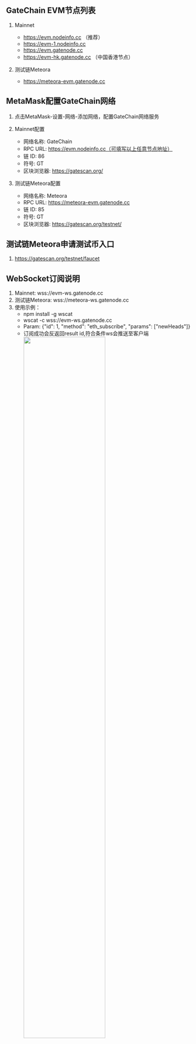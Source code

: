 ## GateChain EVM节点列表
1. Mainnet

	* https://evm.nodeinfo.cc （推荐）
	* https://evm-1.nodeinfo.cc
	* https://evm.gatenode.cc
	* https://evm-hk.gatenode.cc （中国香港节点）


2. 测试链Meteora

  	* https://meteora-evm.gatenode.cc
  	
## MetaMask配置GateChain网络

1. 点击MetaMask-设置-网络-添加网络，配置GateChain网络服务
2. Mainnet配置

  	* 网络名称: GateChain
  	* RPC URL: https://evm.nodeinfo.cc（可填写以上任意节点地址）
  	* 链 ID: 86
  	* 符号: GT
  	* 区块浏览器: https://gatescan.org/
  	
3. 测试链Meteora配置

  	* 网络名称: Meteora
  	* RPC URL: https://meteora-evm.gatenode.cc
  	* 链 ID: 85
  	* 符号: GT
  	* 区块浏览器: https://gatescan.org/testnet/
  
## 测试链Meteora申请测试币入口

1. https://gatescan.org/testnet/faucet
## WebSocket订阅说明

1. Mainnet: wss://evm-ws.gatenode.cc
2. 测试链Meteora: wss://meteora-ws.gatenode.cc
3. 使用示例：
 	* npm install -g wscat
 	* wscat -c wss://evm-ws.gatenode.cc
 	* Param:   {"id": 1, "method": "eth_subscribe", "params": ["newHeads"]}
 	* 订阅成功会反返回result id,符合条件ws会推送至客户端
 <a data-fancybox title="" href="@assets/img/zh/websocket.png"><img src="@assets/img/zh/websocket.png"  height=70% width=70%></a>
